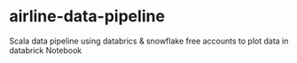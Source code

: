 # airline-data-pipeline
Scala data pipeline using databrics &amp; snowflake free accounts to plot data in databrick Notebook
